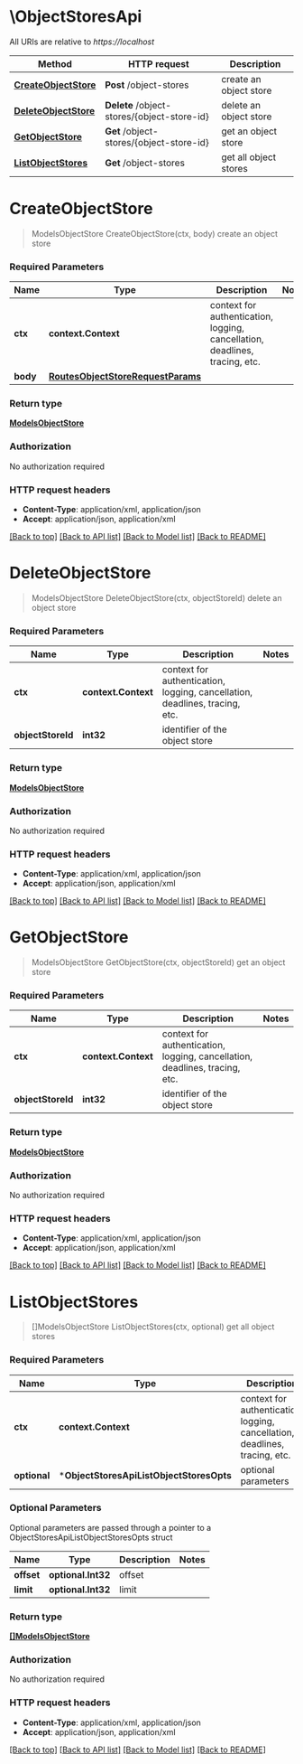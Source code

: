 # \ObjectStoresApi

All URIs are relative to *https://localhost*

Method | HTTP request | Description
------------- | ------------- | -------------
[**CreateObjectStore**](ObjectStoresApi.md#CreateObjectStore) | **Post** /object-stores | create an object store
[**DeleteObjectStore**](ObjectStoresApi.md#DeleteObjectStore) | **Delete** /object-stores/{object-store-id} | delete an object store
[**GetObjectStore**](ObjectStoresApi.md#GetObjectStore) | **Get** /object-stores/{object-store-id} | get an object store
[**ListObjectStores**](ObjectStoresApi.md#ListObjectStores) | **Get** /object-stores | get all object stores


# **CreateObjectStore**
> ModelsObjectStore CreateObjectStore(ctx, body)
create an object store

### Required Parameters

Name | Type | Description  | Notes
------------- | ------------- | ------------- | -------------
 **ctx** | **context.Context** | context for authentication, logging, cancellation, deadlines, tracing, etc.
  **body** | [**RoutesObjectStoreRequestParams**](RoutesObjectStoreRequestParams.md)|  | 

### Return type

[**ModelsObjectStore**](models.ObjectStore.md)

### Authorization

No authorization required

### HTTP request headers

 - **Content-Type**: application/xml, application/json
 - **Accept**: application/json, application/xml

[[Back to top]](#) [[Back to API list]](../README.md#documentation-for-api-endpoints) [[Back to Model list]](../README.md#documentation-for-models) [[Back to README]](../README.md)

# **DeleteObjectStore**
> ModelsObjectStore DeleteObjectStore(ctx, objectStoreId)
delete an object store

### Required Parameters

Name | Type | Description  | Notes
------------- | ------------- | ------------- | -------------
 **ctx** | **context.Context** | context for authentication, logging, cancellation, deadlines, tracing, etc.
  **objectStoreId** | **int32**| identifier of the object store | 

### Return type

[**ModelsObjectStore**](models.ObjectStore.md)

### Authorization

No authorization required

### HTTP request headers

 - **Content-Type**: application/xml, application/json
 - **Accept**: application/json, application/xml

[[Back to top]](#) [[Back to API list]](../README.md#documentation-for-api-endpoints) [[Back to Model list]](../README.md#documentation-for-models) [[Back to README]](../README.md)

# **GetObjectStore**
> ModelsObjectStore GetObjectStore(ctx, objectStoreId)
get an object store

### Required Parameters

Name | Type | Description  | Notes
------------- | ------------- | ------------- | -------------
 **ctx** | **context.Context** | context for authentication, logging, cancellation, deadlines, tracing, etc.
  **objectStoreId** | **int32**| identifier of the object store | 

### Return type

[**ModelsObjectStore**](models.ObjectStore.md)

### Authorization

No authorization required

### HTTP request headers

 - **Content-Type**: application/xml, application/json
 - **Accept**: application/json, application/xml

[[Back to top]](#) [[Back to API list]](../README.md#documentation-for-api-endpoints) [[Back to Model list]](../README.md#documentation-for-models) [[Back to README]](../README.md)

# **ListObjectStores**
> []ModelsObjectStore ListObjectStores(ctx, optional)
get all object stores

### Required Parameters

Name | Type | Description  | Notes
------------- | ------------- | ------------- | -------------
 **ctx** | **context.Context** | context for authentication, logging, cancellation, deadlines, tracing, etc.
 **optional** | ***ObjectStoresApiListObjectStoresOpts** | optional parameters | nil if no parameters

### Optional Parameters
Optional parameters are passed through a pointer to a ObjectStoresApiListObjectStoresOpts struct

Name | Type | Description  | Notes
------------- | ------------- | ------------- | -------------
 **offset** | **optional.Int32**| offset | 
 **limit** | **optional.Int32**| limit | 

### Return type

[**[]ModelsObjectStore**](*models.ObjectStore.md)

### Authorization

No authorization required

### HTTP request headers

 - **Content-Type**: application/xml, application/json
 - **Accept**: application/json, application/xml

[[Back to top]](#) [[Back to API list]](../README.md#documentation-for-api-endpoints) [[Back to Model list]](../README.md#documentation-for-models) [[Back to README]](../README.md)

